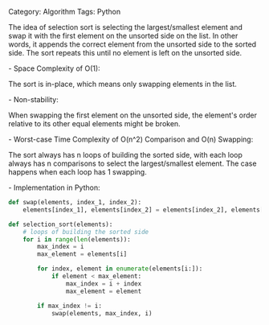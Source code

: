 Category: Algorithm
Tags: Python

The idea of selection sort is selecting the largest/smallest element and swap it with the first element on the unsorted side on the list. In other words, it appends the correct element from the unsorted side to the sorted side. The sort repeats this until no element is left on the unsorted side.

\- Space Complexity of O(1):

The sort is in-place, which means only swapping elements in the list.

\- Non-stability:

When swapping the first element on the unsorted side, the element's order relative to its other equal elements might be broken.

\- Worst-case Time Complexity of O(n^2) Comparison and O(n) Swapping:

The sort always has n loops of building the sorted side, with each loop always has n comparisons to select the largest/smallest element. The case happens when each loop has 1 swapping.

\- Implementation in Python:

```python
def swap(elements, index_1, index_2):
    elements[index_1], elements[index_2] = elements[index_2], elements[index_1]

def selection_sort(elements):
    # loops of building the sorted side
    for i in range(len(elements)):
        max_index = i
        max_element = elements[i]

        for index, element in enumerate(elements[i:]):
            if element < max_element:
                max_index = i + index
                max_element = element

        if max_index != i:
            swap(elements, max_index, i)
```
